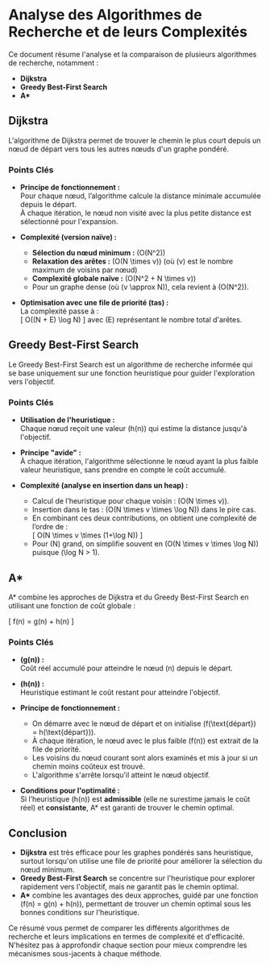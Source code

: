 # Analyse des Algorithmes de Recherche et de leurs Complexités

Ce document résume l'analyse et la comparaison de plusieurs algorithmes de recherche, notamment :

- **Dijkstra**  
- **Greedy Best-First Search**  
- **A\***

## Dijkstra

L'algorithme de Dijkstra permet de trouver le chemin le plus court depuis un nœud de départ vers tous les autres nœuds d'un graphe pondéré.

### Points Clés

- **Principe de fonctionnement :**  
  Pour chaque nœud, l’algorithme calcule la distance minimale accumulée depuis le départ.  
  À chaque itération, le nœud non visité avec la plus petite distance est sélectionné pour l'expansion.

- **Complexité (version naïve) :**  
  - **Sélection du nœud minimum :** \(O(N^2)\)  
  - **Relaxation des arêtes :** \(O(N \times v)\) (où \(v\) est le nombre maximum de voisins par nœud)  
  - **Complexité globale naïve :** \(O(N^2 + N \times v)\)  
  - Pour un graphe dense (où \(v \approx N\)), cela revient à \(O(N^2)\).

- **Optimisation avec une file de priorité (tas) :**  
  La complexité passe à :  
  \[
  O((N + E) \log N)
  \]
  avec \(E\) représentant le nombre total d'arêtes.

## Greedy Best-First Search

Le Greedy Best-First Search est un algorithme de recherche informée qui se base uniquement sur une fonction heuristique pour guider l'exploration vers l'objectif.

### Points Clés

- **Utilisation de l'heuristique :**  
  Chaque nœud reçoit une valeur \(h(n)\) qui estime la distance jusqu'à l'objectif.

- **Principe "avide" :**  
  À chaque itération, l'algorithme sélectionne le nœud ayant la plus faible valeur heuristique, sans prendre en compte le coût accumulé.

- **Complexité (analyse en insertion dans un heap) :**  
  - Calcul de l’heuristique pour chaque voisin : \(O(N \times v)\).  
  - Insertion dans le tas : \(O(N \times v \times \log N)\) dans le pire cas.  
  - En combinant ces deux contributions, on obtient une complexité de l’ordre de :  
    \[
    O(N \times v \times (1+\log N))
    \]
  - Pour \(N\) grand, on simplifie souvent en \(O(N \times v \times \log N)\) puisque \(\log N > 1\).

## A\*

A\* combine les approches de Dijkstra et du Greedy Best-First Search en utilisant une fonction de coût globale :

\[
f(n) = g(n) + h(n)
\]

### Points Clés

- **\(g(n)\) :**  
  Coût réel accumulé pour atteindre le nœud \(n\) depuis le départ.

- **\(h(n)\) :**  
  Heuristique estimant le coût restant pour atteindre l'objectif.

- **Principe de fonctionnement :**  
  - On démarre avec le nœud de départ et on initialise \(f(\text{départ}) = h(\text{départ})\).
  - À chaque itération, le nœud avec le plus faible \(f(n)\) est extrait de la file de priorité.
  - Les voisins du nœud courant sont alors examinés et mis à jour si un chemin moins coûteux est trouvé.
  - L'algorithme s'arrête lorsqu'il atteint le nœud objectif.

- **Conditions pour l'optimalité :**  
  Si l’heuristique \(h(n)\) est **admissible** (elle ne surestime jamais le coût réel) et **consistante**, A\* est garanti de trouver le chemin optimal.

## Conclusion

- **Dijkstra** est très efficace pour les graphes pondérés sans heuristique, surtout lorsqu'on utilise une file de priorité pour améliorer la sélection du nœud minimum.
- **Greedy Best-First Search** se concentre sur l'heuristique pour explorer rapidement vers l'objectif, mais ne garantit pas le chemin optimal.
- **A\*** combine les avantages des deux approches, guidé par une fonction \(f(n) = g(n) + h(n)\), permettant de trouver un chemin optimal sous les bonnes conditions sur l'heuristique.

Ce résumé vous permet de comparer les différents algorithmes de recherche et leurs implications en termes de complexité et d'efficacité. N'hésitez pas à approfondir chaque section pour mieux comprendre les mécanismes sous-jacents à chaque méthode.
